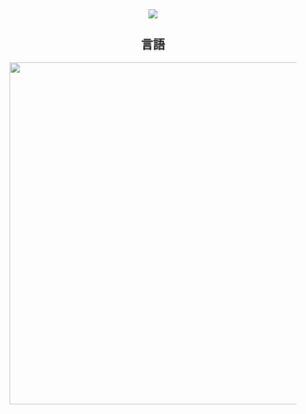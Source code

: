 <div align="center">
 
 
 
 <img src="https://luk4x-github-readme-stats.vercel.app/api/wakatime?username=LuckxSz&langs_count=8&theme=tokyonight&hide_border=true&custom_title=Wakatime%&range=all_time&cache_seconds=14400" />
<h2 align="center"> 言語 </h2>
<p align="center">
   <a href="https://skillicons.dev" >
    <img width="600"  src="https://skillicons.dev/icons?i=javascript,github,html,css,linux,ruby,vite,react" />
  </a>
</p>

</div>




